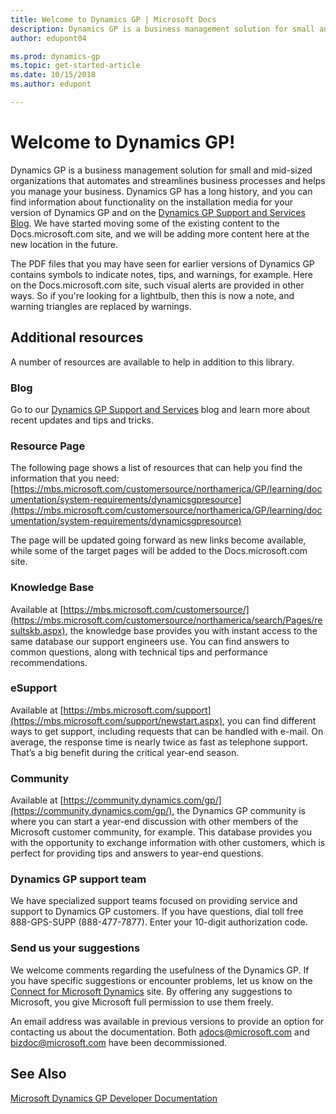 ```yaml
---
title: Welcome to Dynamics GP | Microsoft Docs
description: Dynamics GP is a business management solution for small and mid-sized organizations that automates and streamlines business processes and helps you manage your business.
author: edupont04

ms.prod: dynamics-gp
ms.topic: get-started-article
ms.date: 10/15/2018
ms.author: edupont

---
```

# Welcome to Dynamics GP!

Dynamics GP is a business management solution for small and mid-sized organizations that automates and streamlines business processes and helps you manage your business. Dynamics GP has a long history, and you can find information about functionality on the installation media for your version of Dynamics GP and on the [Dynamics GP Support and Services Blog](https://community.dynamics.com/gp/b/dynamicsgp). We have started moving some of the existing content to the Docs.microsoft.com site, and we will be adding more content here at the new location in the future.  

The PDF files that you may have seen for earlier versions of Dynamics GP contains symbols to indicate notes, tips, and warnings, for example. Here on the Docs.microsoft.com site, such visual alerts are provided in other ways. So if you're looking for a lightbulb, then this is now a note, and warning triangles are replaced by warnings.

## Additional resources

A number of resources are available to help in addition to this library.  

### Blog

Go to our [Dynamics GP Support and Services](https://community.dynamics.com/gp/b/dynamicsgp) blog and learn more about recent updates and tips and tricks.  

### Resource Page

The following page shows a list of resources that can help you find the information that you need:
[https://mbs.microsoft.com/customersource/northamerica/GP/learning/documentation/system-requirements/dynamicsgpresource](https://mbs.microsoft.com/customersource/northamerica/GP/learning/documentation/system-requirements/dynamicsgpresource)

The page will be updated going forward as new links become available, while some of the target pages will be added to the Docs.microsoft.com site.  

### Knowledge Base

Available at [https://mbs.microsoft.com/customersource/](https://mbs.microsoft.com/customersource/northamerica/search/Pages/resultskb.aspx), the knowledge base provides you with instant access to the same database our support engineers use. You can find answers to common questions, along with technical tips and performance recommendations.  

### eSupport

Available at [https://mbs.microsoft.com/support](https://mbs.microsoft.com/support/newstart.aspx), you can find different ways to get support, including requests that can be handled with e-mail. On average, the response time is nearly twice as fast as telephone support. That’s a big benefit during the critical year-end season.  

### Community

Available at [https://community.dynamics.com/gp/](https://community.dynamics.com/gp/), the Dynamics GP community is where you can start a year-end discussion with other members of the Microsoft customer community, for example. This database provides you with the opportunity to exchange information with other customers, which is perfect for providing tips and answers to year-end questions.  

### Dynamics GP support team

We have specialized support teams focused on providing service and support to Dynamics GP customers. If you have questions, dial toll free 888-GPS-SUPP (888-477-7877). Enter your 10-digit authorization code.

### Send us your suggestions

We welcome comments regarding the usefulness of the Dynamics GP. If you have specific suggestions or encounter problems, let us know on the [Connect for Microsoft Dynamics](https://connect.microsoft.com/dynamicssuggestions) site. By offering any suggestions to Microsoft, you give Microsoft full permission to use them freely.

An email address was available in previous versions to provide an option for contacting us about the documentation. Both <adocs@microsoft.com> and <bizdoc@microsoft.com> have been decommissioned.

## See Also

[Microsoft Dynamics GP Developer Documentation](https://docs.microsoft.com/en-us/previous-versions/dynamicsgp/developer/hh686187(v%3dgp.20))  
